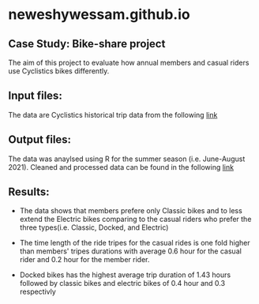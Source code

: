 # neweshywessam.github.io
## Case Study: Bike-share project

The aim of this project to evaluate how annual members and casual riders use Cyclistics bikes differently.

## Input files:
The data are Cyclistics historical trip data from the following [link](https://divvy-tripdata.s3.amazonaws.com/index.html)

## Output files:
The data was anaylsed using R for the summer season (i.e. June-August 2021). Cleaned and processed data can be found in the following [link](https://drive.google.com/drive/folders/11_8XqfHfX8p7RbfdjOjqQfSqFWACrkql?usp=sharing)

## 

## Results:
* The data shows that members prefere only Classic bikes and to less extend the Electric bikes comparing to the casual riders who prefer the three types(i.e. Classic, Docked, and Electric)

* The time length of the ride tripes for the casual rides is one fold higher than members' tripes durations with average 0.6 hour for the casual rider and 0.2 hour for the member rider.

* Docked bikes has the highest average trip duration of 1.43 hours followed by classic bikes and electric bikes of 0.4 hour and 0.3 respectivly 



